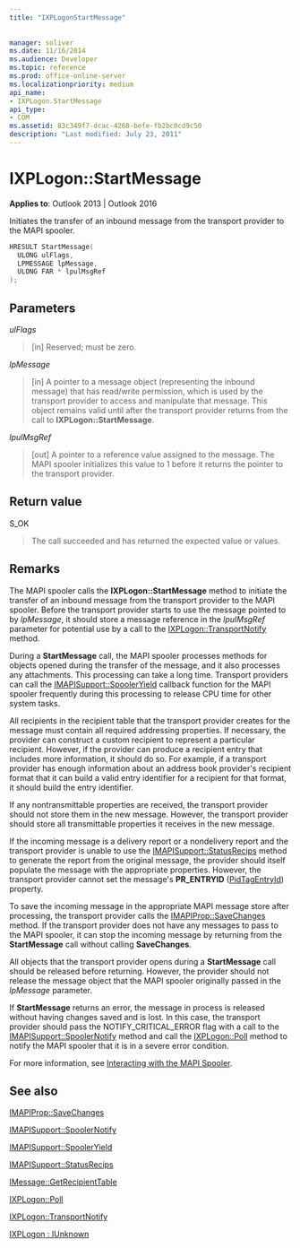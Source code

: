 ```yaml
---
title: "IXPLogonStartMessage"
 
 
manager: soliver
ms.date: 11/16/2014
ms.audience: Developer
ms.topic: reference
ms.prod: office-online-server
ms.localizationpriority: medium
api_name:
- IXPLogon.StartMessage
api_type:
- COM
ms.assetid: 83c349f7-dcac-4268-befe-fb2bc0cd9c50
description: "Last modified: July 23, 2011"
---
```


# IXPLogon::StartMessage

  
  
**Applies to**: Outlook 2013 | Outlook 2016 
  
Initiates the transfer of an inbound message from the transport provider to the MAPI spooler.
  
```cpp
HRESULT StartMessage(
  ULONG ulFlags,
  LPMESSAGE lpMessage,
  ULONG FAR * lpulMsgRef
);
```

## Parameters

 _ulFlags_
  
> [in] Reserved; must be zero.
    
 _lpMessage_
  
> [in] A pointer to a message object (representing the inbound message) that has read/write permission, which is used by the transport provider to access and manipulate that message. This object remains valid until after the transport provider returns from the call to **IXPLogon::StartMessage**.
    
 _lpulMsgRef_
  
> [out] A pointer to a reference value assigned to the message. The MAPI spooler initializes this value to 1 before it returns the pointer to the transport provider.
    
## Return value

S_OK 
  
> The call succeeded and has returned the expected value or values.
    
## Remarks

The MAPI spooler calls the **IXPLogon::StartMessage** method to initiate the transfer of an inbound message from the transport provider to the MAPI spooler. Before the transport provider starts to use the message pointed to by  _lpMessage_, it should store a message reference in the  _lpulMsgRef_ parameter for potential use by a call to the [IXPLogon::TransportNotify](ixplogon-transportnotify.md) method. 
  
During a **StartMessage** call, the MAPI spooler processes methods for objects opened during the transfer of the message, and it also processes any attachments. This processing can take a long time. Transport providers can call the [IMAPISupport::SpoolerYield](imapisupport-spooleryield.md) callback function for the MAPI spooler frequently during this processing to release CPU time for other system tasks. 
  
All recipients in the recipient table that the transport provider creates for the message must contain all required addressing properties. If necessary, the provider can construct a custom recipient to represent a particular recipient. However, if the provider can produce a recipient entry that includes more information, it should do so. For example, if a transport provider has enough information about an address book provider's recipient format that it can build a valid entry identifier for a recipient for that format, it should build the entry identifier.
  
If any nontransmittable properties are received, the transport provider should not store them in the new message. However, the transport provider should store all transmittable properties it receives in the new message.
  
If the incoming message is a delivery report or a nondelivery report and the transport provider is unable to use the [IMAPISupport::StatusRecips](imapisupport-statusrecips.md) method to generate the report from the original message, the provider should itself populate the message with the appropriate properties. However, the transport provider cannot set the message's **PR_ENTRYID** ([PidTagEntryId](pidtagentryid-canonical-property.md)) property.
  
To save the incoming message in the appropriate MAPI message store after processing, the transport provider calls the [IMAPIProp::SaveChanges](imapiprop-savechanges.md) method. If the transport provider does not have any messages to pass to the MAPI spooler, it can stop the incoming message by returning from the **StartMessage** call without calling **SaveChanges**.
  
All objects that the transport provider opens during a **StartMessage** call should be released before returning. However, the provider should not release the message object that the MAPI spooler originally passed in the _lpMessage_ parameter. 
  
If **StartMessage** returns an error, the message in process is released without having changes saved and is lost. In this case, the transport provider should pass the NOTIFY_CRITICAL_ERROR flag with a call to the [IMAPISupport::SpoolerNotify](imapisupport-spoolernotify.md) method and call the [IXPLogon::Poll](ixplogon-poll.md) method to notify the MAPI spooler that it is in a severe error condition. 
  
For more information, see [Interacting with the MAPI Spooler](interacting-with-the-mapi-spooler.md). 
  
## See also



[IMAPIProp::SaveChanges](imapiprop-savechanges.md)
  
[IMAPISupport::SpoolerNotify](imapisupport-spoolernotify.md)
  
[IMAPISupport::SpoolerYield](imapisupport-spooleryield.md)
  
[IMAPISupport::StatusRecips](imapisupport-statusrecips.md)
  
[IMessage::GetRecipientTable](imessage-getrecipienttable.md)
  
[IXPLogon::Poll](ixplogon-poll.md)
  
[IXPLogon::TransportNotify](ixplogon-transportnotify.md)
  
[IXPLogon : IUnknown](ixplogoniunknown.md)

